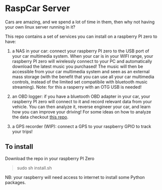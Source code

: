 # RaspCar Server

Cars are amazing, and we spend a lot of time in them, then why not having your own linux server running in it?

This repo contains a set of services you can install on a raspberry PI zero to have:

1) a NAS in your car: connect your raspberry PI zero to the USB port of your car multimedia system. When your car is in your WIFI range, your raspberry PI zero will wirelessly connect to your PC and automatically download the latest music you purchased! The music will then be accessible from your car multimedia system and seen as an external mass storage (with the benefit that you can use all your car multimedia controls, instead of the limited set compatibile with bluetooth music streaming). Note: for this a rasperry with an OTG USB is needed!

2) an OBD logger: if you have a bluetooth OBD adapter in your car, your raspberry PI zero will connect to it and record relevant data from your vehicle. You can then analyze it, reverse engineer your car, and learn how you can improve your driving! For some ideas on how to analyze the data checkout [this repo](https://github.com/maximiliano1985/process__OBDcar_data).

3) a GPS recorder (WIP): connect a GPS to your raspberry GPIO to track your trips!


## To install
Download the repo in your raspberry PI Zero

> sudo sh install.sh

NB: your raspberry will need access to internet to install some Python packages.

